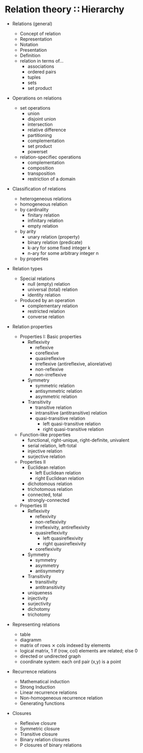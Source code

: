 # Relation theory ∷ Hierarchy

* Relations (general)
  - Concept of relation
  - Representation
  - Notation
  - Presentation
  - Definition
  - relation in terms of…
    - associations
    - ordered pairs
    - tuples
    - sets
    - set product

* Operations on relations
  * set operations
    - union
    - disjoint union
    - intersection
    - relative difference
    - partitioning
    - complementation
    - set product
    - powerset
  * relation-specifiec operations
    - complementation
    - composition
    - transposition
    - restriction of a domain

* Classification of relations
    - heterogeneous relations
    - homogeneous relation
  * by cardinality
    - finitary relation
    - infinitary relation
    - empty relation
  * by arity
    - unary relation (property)
    - binary relation (predicate)
    - k-ary for some fixed integer k
    - n-ary for some arbitrary integer n
  * by properties


* Relation types
  * Special relations
    - null (empty) relation
    - universal (total) relation
    - identity relation
  * Produced by an operation
    - complementary relation
    - restricted relation
    - converse relation

* Relation properties
  * Properties I: Basic properties
    * Reflexivity
      - reflexive
      - coreflexive
      - quasireflexive
      - irreflexive (antireflexive, aliorelative)
      - non-reflexive
      - non-irreflexive
    * Symmetry
      - symmetric relation
      - antisymmetric relation
      - asymmetric relation
    * Transitivity
      - transitive relation
      - intransitive (antitransitive) relation
      - quasi-transitive relation
        - left quasi-transitive relation
        - right quasi-transitive relation
  * Function-like properties
    - functional, right-unique, right-definite, univalent
    - serial relation, left-total
    - injective relation
    - surjective relation
  * Properties II
    - Euclidean relation
      - left Euclidean relation
      - right Euclidean relation
    - dichotomous relation
    - trichotomous relation
    - connected, total
    - strongly-connected
  * Properties III
    * Reflexivity
      - reflexivity
      - non-reflexivity
      - irreflexivity, antireflexivity
      - quasireflexivity
        - left quasireflexivity
        - right quasireflexivity
      - coreflexivity
    * Symmetry
      - symmetry
      - asymmetry
      - antisymmetry
    * Transitivity
      - transitivity
      - antitransitivity
    - uniqueness
    - injectivity
    - surjectivity
    - dichotomy
    - trichotomy

* Representing relations
  - table
  - diagramm
  - matrix of rows ⨯ cols indexed by elements
  - logical matrix, 1 if (row, col) elements are related; else 0
  - directed or undirected graph
  - coordinate system: each ord pair (x,y) is a point

* Recurrence relations
  - Mathematical induction
  - Strong Induction
  - Linear recurrence relations
  - Non-homogeneous recurrence relation
  - Generating functions


* Closures
  - Reflexive closure
  - Symmetric closure
  - Transitive closure
  - Binary relation closures
  - P closures of binary relations

